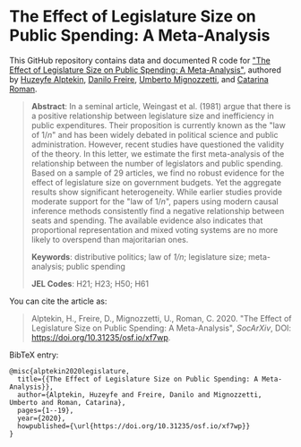 # The Effect of Legislature Size on Public Spending: A Meta-Analysis

This GitHub repository contains data and documented R code for ["The Effect of Legislature Size on Public Spending: A Meta-Analysis"](https://doi.org/10.31235/osf.io/xf7wp), authored by [Huzeyfe Alptekin](https://twitter.com/huzeyfealptekin), [Danilo Freire](http://danilofreire.github.io), [Umberto Mignozzetti](http://umbertomig.com), and [Catarina Roman](http://catarinaroman.github.io). 

> **Abstract**: In a seminal article, Weingast et al. (1981) argue that there is a positive relationship between legislature size and inefficiency in public expenditures. Their proposition is currently known as the "law of $1/n$" and has been widely debated in political science and public administration. However, recent studies have questioned the validity of the theory. In this letter, we estimate the first meta-analysis of the relationship between the number of legislators and public spending. Based on a sample of 29 articles, we find no robust evidence for the effect of legislature size on government budgets. Yet the aggregate results show significant heterogeneity. While earlier studies provide moderate support for the "law of $1/n$", papers using modern causal inference methods consistently find a negative relationship between seats and spending. The available evidence also indicates that proportional representation and mixed voting systems are no more likely to overspend than majoritarian ones.
>
> **Keywords**: distributive politics; law of _1/n_; legislature size; meta-analysis; public spending
>
> **JEL Codes**: H21; H23; H50; H61

You can cite the article as: 

> Alptekin, H., Freire, D., Mignozzetti, U., Roman, C. 2020. "The Effect of Legislature Size on Public Spending: A Meta-Analysis", _SocArXiv_, DOI: <https://doi.org/10.31235/osf.io/xf7wp>.

BibTeX entry:

```
@misc{alptekin2020legislature,
  title={{The Effect of Legislature Size on Public Spending: A Meta-Analysis}},
  author={Alptekin, Huzeyfe and Freire, Danilo and Mignozzetti, Umberto and Roman, Catarina},
  pages={1--19},
  year={2020},
  howpublished={\url{https://doi.org/10.31235/osf.io/xf7wp}}
}
```

